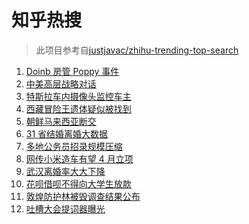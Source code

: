 # 知乎热搜

> 此项目参考自[justjavac/zhihu-trending-top-search](https://github.com/justjavac/zhihu-trending-top-search/blob/main/utils.ts)

<!-- BEGIN -->
  <!-- 最后更新时间:Fri Mar 19 2021 07:08:59 GMT+0000 (Coordinated Universal Time) -->
  1. [Doinb 房管 Poppy 事件](https://www.zhihu.com/search?q=doinb)
1. [中美高层战略对话](https://www.zhihu.com/search?q=中美对话)
1. [特斯拉车内摄像头监控车主](https://www.zhihu.com/search?q=特斯拉)
1. [西藏冒险王遗体疑似被找到](https://www.zhihu.com/search?q=西藏冒险王)
1. [朝鲜马来西亚断交](https://www.zhihu.com/search?q=朝鲜马来西亚)
1. [31 省结婚离婚大数据](https://www.zhihu.com/search?q=结婚率)
1. [多地公务员招录规模压缩](https://www.zhihu.com/search?q=公务员)
1. [网传小米造车有望 4 月立项](https://www.zhihu.com/search?q=小米)
1. [武汉离婚率大大下降](https://www.zhihu.com/search?q=离婚冷静期)
1. [花呗借呗不得向大学生放款](https://www.zhihu.com/search?q=花呗)
1. [敦煌防护林被毁调查结果公布](https://www.zhihu.com/search?q=敦煌防护林)
1. [吐槽大会提词器曝光](https://www.zhihu.com/search?q=吐槽大会)
  <!-- END -->